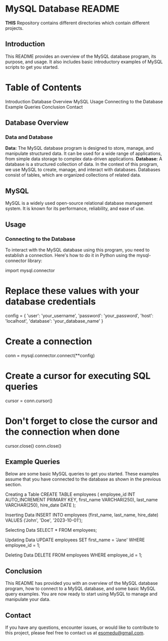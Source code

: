 # MySQL Database README
**THIS** Repository contains different directories which contain different projects.
## Introduction
This README provides an overview of the MySQL database program, its purpose, and usage. It also includes basic introductory examples of MySQL scripts to get you started. 

# Table of Contents
Introduction
Database Overview
MySQL
Usage
Connecting to the Database
Example Queries
Conclusion
Contact

## Database Overview
### Data and Database
**Data:** The MySQL database program is designed to store, manage, and manipulate structured data. It can be used for a wide range of applications, from simple data storage to complex data-driven applications.
**Database:** A database is a structured collection of data. In the context of this program, we use MySQL to create, manage, and interact with databases. Databases consist of tables, which are organized collections of related data.

## MySQL
MySQL is a widely used open-source relational database management system. It is known for its performance, reliability, and ease of use.

## Usage
### Connecting to the Database
To interact with the MySQL database using this program, you need to establish a connection. Here's how to do it in Python using the mysql-connector library:

import mysql.connector

# Replace these values with your database credentials
config = {
    'user': 'your_username',
    'password': 'your_password',
    'host': 'localhost',
    'database': 'your_database_name'
}

# Create a connection
conn = mysql.connector.connect(**config)

# Create a cursor for executing SQL queries
cursor = conn.cursor()

# Don't forget to close the cursor and the connection when done
cursor.close()
conn.close()


## Example Queries
Below are some basic MySQL queries to get you started. These examples assume that you have connected to the database as shown in the previous section.

Creating a Table
CREATE TABLE employees (
    employee_id INT AUTO_INCREMENT PRIMARY KEY,
    first_name VARCHAR(250),
    last_name VARCHAR(250),
    hire_date DATE
);


Inserting Data
INSERT INTO employees (first_name, last_name, hire_date)
VALUES ('John', 'Doe', '2023-10-01');

Selecting Data
SELECT * FROM employees;

Updating Data
UPDATE employees
SET first_name = 'Jane'
WHERE employee_id = 1;

Deleting Data
DELETE FROM employees
WHERE employee_id = 1;

## Conclusion
This README has provided you with an overview of the MySQL database program, how to connect to a MySQL database, and some basic MySQL query examples. You are now ready to start using MySQL to manage and manipulate your data.

## Contact
If you have any questions, encounter issues, or would like to contribute to this project, please feel free to contact us at esomedu@gmail.com.
